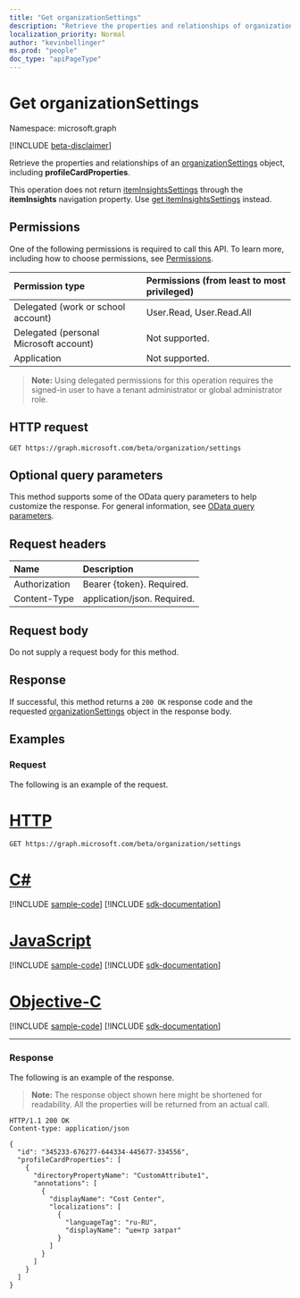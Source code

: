 ```yaml
---
title: "Get organizationSettings"
description: "Retrieve the properties and relationships of organizationSettings object."
localization_priority: Normal
author: "kevinbellinger"
ms.prod: "people"
doc_type: "apiPageType"
---
```


# Get organizationSettings

Namespace: microsoft.graph

[!INCLUDE [beta-disclaimer](../../includes/beta-disclaimer.md)]

Retrieve the properties and relationships of an [organizationSettings](../resources/organizationsettings.md) object, including **profileCardProperties**.

This operation does not return [itemInsightsSettings](../resources/iteminsightssettings.md) through the **itemInsights** navigation property. Use [get itemInsightsSettings](iteminsightssettings-get.md) instead.

## Permissions

One of the following permissions is required to call this API. To learn more, including how to choose permissions, see [Permissions](/graph/permissions-reference).

| Permission type                        | Permissions (from least to most privileged) |
|:---------------------------------------|:--------------------------------------------|
| Delegated (work or school account)     | User.Read, User.Read.All                    |
| Delegated (personal Microsoft account) | Not supported.                              |
| Application                            | Not supported.                              |

>**Note:** Using delegated permissions for this operation requires the signed-in user to have a tenant administrator or global administrator role.

## HTTP request

<!-- { "blockType": "ignored" } -->

```http
GET https://graph.microsoft.com/beta/organization/settings
```

## Optional query parameters

This method supports some of the OData query parameters to help customize the response. For general information, see [OData query parameters](/graph/query-parameters).

## Request headers

| Name          |Description                  |
|:--------------|:----------------------------|
| Authorization | Bearer {token}. Required.   |
| Content-Type  | application/json. Required. |

## Request body

Do not supply a request body for this method.

## Response

If successful, this method returns a `200 OK` response code and the requested [organizationSettings](../resources/organizationsettings.md) object in the response body.

## Examples

### Request

The following is an example of the request.

# [HTTP](#tab/http)
<!-- {
  "blockType": "request",
  "name": "get_organizationsettings"
}-->

```msgraph-interactive
GET https://graph.microsoft.com/beta/organization/settings
```
# [C#](#tab/csharp)
[!INCLUDE [sample-code](../includes/snippets/csharp/get-organizationsettings-csharp-snippets.md)]
[!INCLUDE [sdk-documentation](../includes/snippets/snippets-sdk-documentation-link.md)]

# [JavaScript](#tab/javascript)
[!INCLUDE [sample-code](../includes/snippets/javascript/get-organizationsettings-javascript-snippets.md)]
[!INCLUDE [sdk-documentation](../includes/snippets/snippets-sdk-documentation-link.md)]

# [Objective-C](#tab/objc)
[!INCLUDE [sample-code](../includes/snippets/objc/get-organizationsettings-objc-snippets.md)]
[!INCLUDE [sdk-documentation](../includes/snippets/snippets-sdk-documentation-link.md)]

---


### Response

The following is an example of the response.

> **Note:** The response object shown here might be shortened for readability. All the properties will be returned from an actual call.

<!-- {
  "blockType": "response",
  "truncated": true,
  "@odata.type": "microsoft.graph.organizationSettings"
} -->

```http
HTTP/1.1 200 OK
Content-type: application/json

{
  "id": "345233-676277-644334-445677-334556",
  "profileCardProperties": [
    {
      "directoryPropertyName": "CustomAttribute1",
      "annotations": [
        {
          "displayName": "Cost Center",
          "localizations": [
            {
              "languageTag": "ru-RU",
              "displayName": "центр затрат"
            }
          ]
        }
      ]
    }
  ]
}
```

<!-- uuid: 16cd6b66-4b1a-43a1-adaf-3a886856ed98
2019-02-04 14:57:30 UTC -->
<!-- {
  "type": "#page.annotation",
  "description": "Get organizationSettings",
  "keywords": "",
  "section": "documentation",
  "tocPath": ""
}-->
